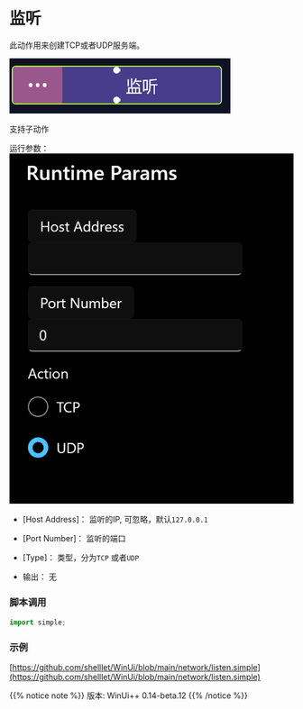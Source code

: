# 监听 
此动作用来创建TCP或者UDP服务端。

![action](./images/01.png ':size=90%')

支持子动作

运行参数：
![param](./images/02.png ':size=90%')


* [Host Address]： 监听的IP, 可忽略，默认`127.0.0.1`
* [Port Number]： 监听的端口
* [Type]： 类型，分为`TCP` 或者`UDP`

* 输出： 无


### 脚本调用

```python
import simple;

```

### 示例

[https://github.com/shelllet/WinUi/blob/main/network/listen.simple](https://github.com/shelllet/WinUi/blob/main/network/listen.simple)


{{% notice note %}}
版本: WinUi++ 0.14-beta.12 
{{% /notice %}}